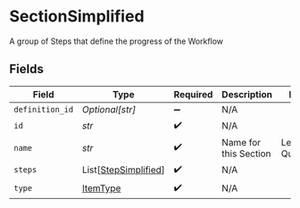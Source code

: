 # SectionSimplified

A group of Steps that define the progress of the Workflow


## Fields

| Field                                                         | Type                                                          | Required                                                      | Description                                                   | Example                                                       |
| ------------------------------------------------------------- | ------------------------------------------------------------- | ------------------------------------------------------------- | ------------------------------------------------------------- | ------------------------------------------------------------- |
| `definition_id`                                               | *Optional[str]*                                               | :heavy_minus_sign:                                            | N/A                                                           |                                                               |
| `id`                                                          | *str*                                                         | :heavy_check_mark:                                            | N/A                                                           |                                                               |
| `name`                                                        | *str*                                                         | :heavy_check_mark:                                            | Name for this Section                                         | Lead Qualification                                            |
| `steps`                                                       | List[[StepSimplified](../../models/shared/stepsimplified.md)] | :heavy_check_mark:                                            | N/A                                                           |                                                               |
| `type`                                                        | [ItemType](../../models/shared/itemtype.md)                   | :heavy_check_mark:                                            | N/A                                                           |                                                               |